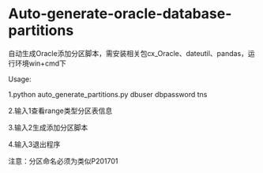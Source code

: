 # Auto-generate-oracle-database-partitions
自动生成Oracle添加分区脚本，需安装相关包cx_Oracle、dateutil、pandas，运行环境win+cmd下

Usage:

1.python auto_generate_partitions.py dbuser dbpassword tns

2.输入1查看range类型分区表信息

3.输入2生成添加分区脚本

4.输入3退出程序

注意：分区命名必须为类似P201701
